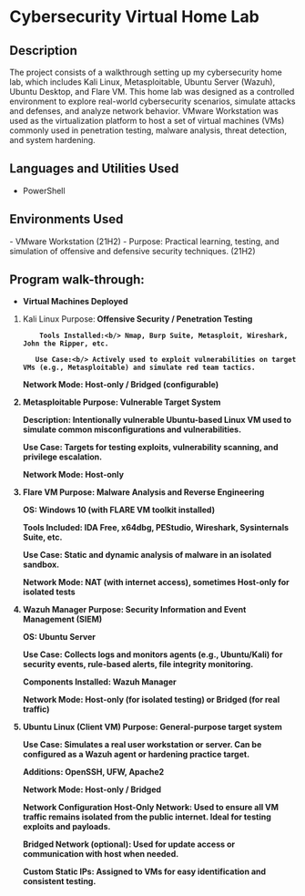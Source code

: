 <h1>Cybersecurity Virtual Home Lab</h1>

<h2>Description</h2>
The project consists of a walkthrough setting up my cybersecurity home lab, which includes Kali Linux, Metasploitable, Ubuntu Server (Wazuh), Ubuntu Desktop, and Flare VM. This home lab was designed as a controlled environment to explore real-world cybersecurity scenarios, simulate attacks and defenses, and analyze network behavior. VMware Workstation was used as the virtualization platform to host a set of virtual machines (VMs) commonly used in penetration testing, malware analysis, threat detection, and system hardening.
<br />


<h2>Languages and Utilities Used</h2>

- PowerShell

<h2>Environments Used </h2>
- VMware Workstation (21H2)
- Purpose: Practical learning, testing, and simulation of offensive and defensive security techniques. (21H2)

<h2>Program walk-through:</h2>

- <b>Virtual Machines Deployed</b>
1. Kali Linux
           Purpose:<b/> Offensive Security / Penetration Testing

           Tools Installed:<b/> Nmap, Burp Suite, Metasploit, Wireshark, John the Ripper, etc.

          Use Case:<b/> Actively used to exploit vulnerabilities on target VMs (e.g., Metasploitable) and simulate red team tactics.

     Network Mode:<b/> Host-only / Bridged (configurable)

2. <b>Metasploitable<b/>
      <b>Purpose:<b/> Vulnerable Target System

      <b>Description:<b/> Intentionally vulnerable Ubuntu-based Linux VM used to simulate common misconfigurations and vulnerabilities.

      Use Case: Targets for testing exploits, vulnerability scanning, and privilege escalation.

      Network Mode: Host-only

3. Flare VM
   Purpose: Malware Analysis and Reverse Engineering

   OS: Windows 10 (with FLARE VM toolkit installed)

   Tools Included: IDA Free, x64dbg, PEStudio, Wireshark, Sysinternals Suite, etc.

   Use Case: Static and dynamic analysis of malware in an isolated sandbox.

   Network Mode: NAT (with internet access), sometimes Host-only for isolated tests

4. Wazuh Manager
   Purpose: Security Information and Event Management (SIEM)

   OS: Ubuntu Server

   Use Case: Collects logs and monitors agents (e.g., Ubuntu/Kali) for security events, rule-based alerts, file integrity monitoring.

   Components Installed: Wazuh Manager

   Network Mode: Host-only (for isolated testing) or Bridged (for real traffic)

5. Ubuntu Linux (Client VM)
   Purpose: General-purpose target system

   Use Case: Simulates a real user workstation or server. Can be configured as a Wazuh agent or hardening practice target.

   Additions: OpenSSH, UFW, Apache2

   Network Mode: Host-only / Bridged

   Network Configuration
   Host-Only Network: Used to ensure all VM traffic remains isolated from the public internet. Ideal for testing exploits and payloads.

   Bridged Network (optional): Used for update access or communication with host when needed.

   Custom Static IPs: Assigned to VMs for easy identification and consistent testing.



<!--
 ```diff
- text in red
+ text in green
! text in orange
# text in gray
@@ text in purple (and bold)@@
```
--!>
